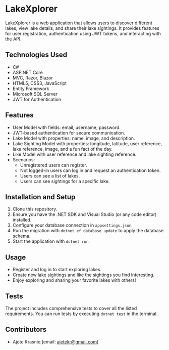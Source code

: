 # LakeXplorer

LakeXplorer is a web application that allows users to discover different lakes, view lake details, and share their lake sightings. It provides features for user registration, authentication using JWT tokens, and interacting with the API.

## Technologies Used
- C#
- ASP.NET Core
- MVC, Razor, Blazor
- HTML5, CSS3, JavaScript
- Entity Framework
- Microsoft SQL Server
- JWT for Authentication

## Features
- User Model with fields: email, username, password.
- JWT-based authentication for secure communication.
- Lake Model with properties: name, image, and description.
- Lake Sighting Model with properties: longitude, latitude, user reference, lake reference, image, and a fun fact of the day.
- Like Model with user reference and lake sighting reference.
- Scenarios:
  - Unregistered users can register.
  - Not logged-in users can log in and request an authentication token.
  - Users can see a list of lakes.
  - Users can see sightings for a specific lake.
 
## Installation and Setup
1. Clone this repository.
2. Ensure you have the .NET SDK and Visual Studio (or any code editor) installed.
3. Configure your database connection in `appsettings.json`.
4. Run the migration with `dotnet ef database update` to apply the database schema.
5. Start the application with `dotnet run`.

## Usage
- Register and log in to start exploring lakes.
- Create new lake sightings and like the sightings you find interesting.
- Enjoy exploring and sharing your favorite lakes with others!

## Tests
The project includes comprehensive tests to cover all the listed requirements. You can run tests by executing `dotnet test` in the terminal.

## Contributors
- Ajete Krasniq [email: ajetekr@gmail.com]

